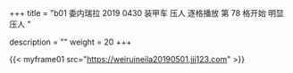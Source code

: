 +++
title = "b01  委内瑞拉 2019 0430 装甲车 压人 逐格播放 第 78 格开始 明显压人 "

description = ""
weight = 20
+++

{{< myframe01 src="https://weiruineila20190501.jjj123.com" >}}


